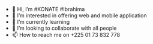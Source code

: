 - 👋 Hi, I’m #KONATE #Ibrahima
- 👀 I’m interested in offering web and mobile application
- 🌱 I’m currently learning 
- 💞️ I’m looking to collaborate with all people 
- 📫 How to reach me on +225 01 73 832 778

<!---
kaliloulah1155/kaliloulah1155 is a ✨ special ✨ repository because its `README.md` (this file) appears on your GitHub profile.
You can click the Preview link to take a look at your changes.
--->
